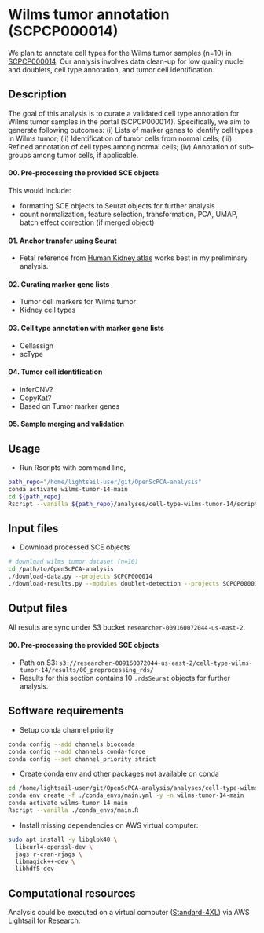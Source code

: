 # Wilms tumor annotation (SCPCP000014)

We plan to annotate cell types for the Wilms tumor samples (n=10) in [SCPCP000014](https://scpca.alexslemonade.org/projects/SCPCP000014). Our analysis involves data clean-up for low quality nuclei and doublets, cell type annotation, and tumor cell identification.

## Description

The goal of this analysis is to curate a validated cell type annotation for Wilms tumor samples in the portal (SCPCP000014). Specifically, we aim to generate following outcomes: (i) Lists of marker genes to identify cell types in Wilms tumor; (ii) Identification of tumor cells from normal cells; (iii) Refined annotation of cell types among normal cells; (iv) Annotation of sub-groups among tumor cells, if applicable.

#### 00. Pre-processing the provided SCE objects
This would include:
* formatting SCE objects to Seurat objects for further analysis
* count normalization, feature selection, transformation, PCA, UMAP, batch effect correction (if merged object)

#### 01. Anchor transfer using Seurat
  * Fetal reference from [Human Kidney atlas](https://www.kidneycellatlas.org/) works best in my preliminary analysis.

#### 02. Curating marker gene lists
- Tumor cell markers for Wilms tumor
- Kidney cell types

#### 03. Cell type annotation with marker gene lists
* Cellassign
* scType

#### 04. Tumor cell identification
- inferCNV?
- CopyKat?
- Based on Tumor marker genes

#### 05. Sample merging and validation

## Usage

* Run Rscripts with command line,
```bash
path_repo="/home/lightsail-user/git/OpenScPCA-analysis"
conda activate wilms-tumor-14-main
cd ${path_repo}
Rscript --vanilla ${path_repo}/analyses/cell-type-wilms-tumor-14/scripts/00_preprocessing_rds.R ${path_repo}
```


## Input files

* Download processed SCE objects
```bash
# download wilms tumor dataset (n=10)
cd /path/to/OpenScPCA-analysis
./download-data.py --projects SCPCP000014
./download-results.py --modules doublet-detection --projects SCPCP000014
```

## Output files

All results are sync under S3 bucket `researcher-009160072044-us-east-2`.

#### 00. Pre-processing the provided SCE objects
- Path on S3: `s3://researcher-009160072044-us-east-2/cell-type-wilms-tumor-14/results/00_preprocessing_rds/`
- Results for this section contains 10 `.rdsSeurat` objects for further analysis.

## Software requirements

- Setup conda channel priority
```bash
conda config --add channels bioconda
conda config --add channels conda-forge
conda config --set channel_priority strict
```

- Create conda env and other packages not available on conda
```bash
cd /home/lightsail-user/git/OpenScPCA-analysis/analyses/cell-type-wilms-tumor-14
conda env create -f ./conda_envs/main.yml -y -n wilms-tumor-14-main
conda activate wilms-tumor-14-main
Rscript --vanilla ./conda_envs/main.R
```

- Install missing dependencies on AWS virtual computer:
```bash
sudo apt install -y libglpk40 \
  libcurl4-openssl-dev \
  jags r-cran-rjags \
  libmagick++-dev \
  libhdf5-dev
```

## Computational resources

Analysis could be executed on a virtual computer ([Standard-4XL](https://openscpca.readthedocs.io/en/latest/aws/lsfr/creating-vcs/)) via AWS Lightsail for Research.